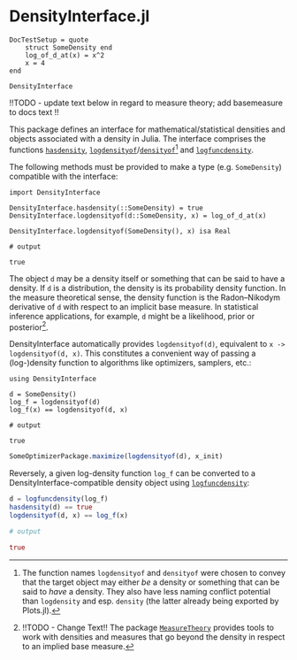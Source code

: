 # DensityInterface.jl

```@meta
DocTestSetup = quote
    struct SomeDensity end
    log_of_d_at(x) = x^2
    x = 4
end
```

```@docs
DensityInterface
```

!!TODO - update text below in regard to measure theory; add basemeasure to docs text !!

This package defines an interface for mathematical/statistical densities and objects associated with a density in Julia. The interface comprises the functions [`hasdensity`](@ref),  [`logdensityof`](@ref)/[`densityof`](@ref)[^1] and [`logfuncdensity`](@ref).

The following methods must be provided to make a type (e.g. `SomeDensity`) compatible with the interface:

```jldoctest a
import DensityInterface

DensityInterface.hasdensity(::SomeDensity) = true
DensityInterface.logdensityof(d::SomeDensity, x) = log_of_d_at(x)

DensityInterface.logdensityof(SomeDensity(), x) isa Real

# output

true
```

The object `d` may be a density itself or something that can be said to have a density. If `d` is a distribution, the density is its probability density function. In the measure theoretical sense, the density function is the Radon–Nikodym derivative of `d` with respect to an implicit base measure. In statistical inference applications, for example, `d` might be a likelihood, prior or posterior[^2].

DensityInterface automatically provides `logdensityof(d)`, equivalent to `x -> logdensityof(d, x)`. This constitutes a convenient way of passing a (log-)density function to algorithms like optimizers, samplers, etc.:

```jldoctest a
using DensityInterface

d = SomeDensity()
log_f = logdensityof(d)
log_f(x) == logdensityof(d, x)

# output

true
```

```julia
SomeOptimizerPackage.maximize(logdensityof(d), x_init)
```

Reversely, a given log-density function `log_f` can be converted to a DensityInterface-compatible density object using [`logfuncdensity`](@ref):

```julia
d = logfuncdensity(log_f)
hasdensity(d) == true
logdensityof(d, x) == log_f(x)

# output

true
```


[^1]: The function names `logdensityof` and `densityof` were chosen to convey that the target object may either *be* a density or something that can be said to *have* a density. They also have less naming conflict potential than `logdensity` and esp. `density` (the latter already being exported by Plots.jl).

[^2]: !!TODO - Change Text!! The package [`MeasureTheory`](https://github.com/cscherrer/MeasureTheory.jl) provides tools to work with densities and measures that go beyond the density in 
respect to an implied base measure.
